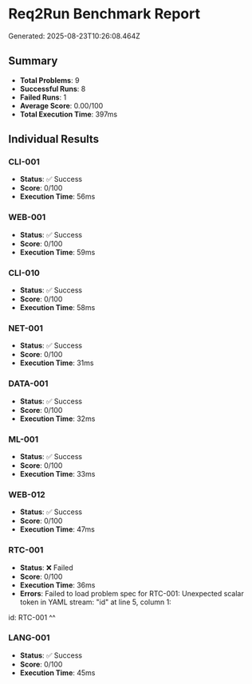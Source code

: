 # Req2Run Benchmark Report

Generated: 2025-08-23T10:26:08.464Z

## Summary
- **Total Problems**: 9
- **Successful Runs**: 8
- **Failed Runs**: 1
- **Average Score**: 0.00/100
- **Total Execution Time**: 397ms

## Individual Results
### CLI-001
- **Status**: ✅ Success
- **Score**: 0/100
- **Execution Time**: 56ms


### WEB-001
- **Status**: ✅ Success
- **Score**: 0/100
- **Execution Time**: 59ms


### CLI-010
- **Status**: ✅ Success
- **Score**: 0/100
- **Execution Time**: 58ms


### NET-001
- **Status**: ✅ Success
- **Score**: 0/100
- **Execution Time**: 31ms


### DATA-001
- **Status**: ✅ Success
- **Score**: 0/100
- **Execution Time**: 32ms


### ML-001
- **Status**: ✅ Success
- **Score**: 0/100
- **Execution Time**: 33ms


### WEB-012
- **Status**: ✅ Success
- **Score**: 0/100
- **Execution Time**: 47ms


### RTC-001
- **Status**: ❌ Failed
- **Score**: 0/100
- **Execution Time**: 36ms
- **Errors**: Failed to load problem spec for RTC-001: Unexpected scalar token in YAML stream: "id" at line 5, column 1:


id: RTC-001
^^


### LANG-001
- **Status**: ✅ Success
- **Score**: 0/100
- **Execution Time**: 45ms

